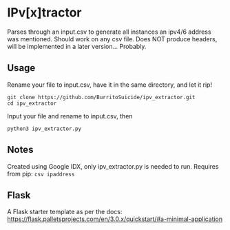 # IPv[x]tractor
Parses through an input.csv to generate all instances an ipv4/6 address was mentioned. Should work on any csv file. Does NOT produce headers, will be implemented in a later version... Probably.

## Usage
Rename your file to input.csv, have it in the same directory, and let it rip!
``` 
git clone https://github.com/BurritoSuicide/ipv_extractor.git
cd ipv_extractor
```
Input your file and rename to input.csv, then
```
python3 ipv_extractor.py
```

## Notes
Created using Google IDX, only ipv_extractor.py is needed to run.
Requires from pip:
`csv
ipaddress`

## Flask
A Flask starter template as per the docs: https://flask.palletsprojects.com/en/3.0.x/quickstart/#a-minimal-application
